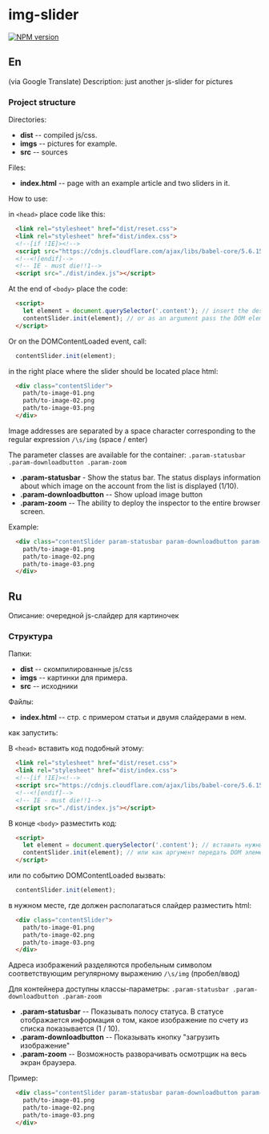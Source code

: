 # img-slider

[![NPM version](https://img.shields.io/npm/v/@silksofthesoul/img-slider.svg?style=flat)](https://www.npmjs.com/package/@silksofthesoul/img-slider)

## En

(via Google Translate)
Description: just another js-slider for pictures

### Project structure

Directories:

-   **dist** -- compiled js/css.
-   **imgs** -- pictures for example.
-   **src** -- sources

Files:

-   **index.html** -- page with an example article and two sliders in it.

How to use:

in `<head>` place code like this:

```html
  <link rel="stylesheet" href="dist/reset.css">
  <link rel="stylesheet" href="dist/index.css">
  <!--[if !IE]><!-->
  <script src="https://cdnjs.cloudflare.com/ajax/libs/babel-core/5.6.15/browser-polyfill.min.js"></script>
  <!--<![endif]-->
  <!-- IE - must die!!1-->
  <script src="./dist/index.js"></script>
```

At the end of `<body>` place the code:

```html
  <script>
    let element = document.querySelector('.content'); // insert the desired selector
    contentSlider.init(element); // or as an argument pass the DOM element
  </script>
```

Or on the DOMContentLoaded event, call:

```JavaScript
  contentSlider.init(element);
```

in the right place where the slider should be located place html:

```html
  <div class="contentSlider">
    path/to-image-01.png
    path/to-image-02.png
    path/to-image-03.png
  </div>
```

Image addresses are separated by a space character corresponding to the regular expression `/\s/img` (space / enter)

The parameter classes are available for the container: `.param-statusbar .param-downloadbutton .param-zoom`

-   **.param-statusbar** - Show the status bar. The status displays information about which image on the account from the list is displayed (1/10).
-   **.param-downloadbutton** -- Show upload image button
-   **.param-zoom** -- The ability to deploy the inspector to the entire browser screen.

Example:

```html
  <div class="contentSlider param-statusbar param-downloadbutton param-zoom">
    path/to-image-01.png
    path/to-image-02.png
    path/to-image-03.png
  </div>
```

## Ru

Описание: очередной js-слайдер для картиночек

### Структура

Папки:

-   **dist** -- скомпилированные js/css
-   **imgs** -- картинки для примера.
-   **src** -- исходники

Файлы:

-   **index.html** -- стр. с примером статьи и двумя слайдерами в нем.

как запустить:

В `<head>` вставить код подобный этому:

```html
  <link rel="stylesheet" href="dist/reset.css">
  <link rel="stylesheet" href="dist/index.css">
  <!--[if !IE]><!-->
  <script src="https://cdnjs.cloudflare.com/ajax/libs/babel-core/5.6.15/browser-polyfill.min.js"></script>
  <!--<![endif]-->
  <!-- IE - must die!!1-->
  <script src="./dist/index.js"></script>
```

В конце `<body>` разместить код:

```html
  <script>
    let element = document.querySelector('.content'); // вставить нужный селектор
    contentSlider.init(element); // или как аргумент передать DOM элемент
  </script>
```

или по событию DOMContentLoaded вызвать:

```JavaScript
  contentSlider.init(element);
```

в нужном месте, где должен располагаться слайдер разместить html:

```html
  <div class="contentSlider">
    path/to-image-01.png
    path/to-image-02.png
    path/to-image-03.png
  </div>
```

Адреса изображений разделяются пробельным символом соответствующим регулярному выражению `/\s/img` (пробел/ввод)

Для контейнера доступны классы-параметры: `.param-statusbar .param-downloadbutton .param-zoom`

-   **.param-statusbar** -- Показывать полосу статуса. В статусе отображается информация о том, какое изображение по счету из списка показывается (1 / 10).
-   **.param-downloadbutton** -- Показывать кнопку "загрузить изображение"
-   **.param-zoom** -- Возможность разворачивать осмотрщик на весь экран браузера.

Пример:

```html
  <div class="contentSlider param-statusbar param-downloadbutton param-zoom">
    path/to-image-01.png
    path/to-image-02.png
    path/to-image-03.png
  </div>
```
